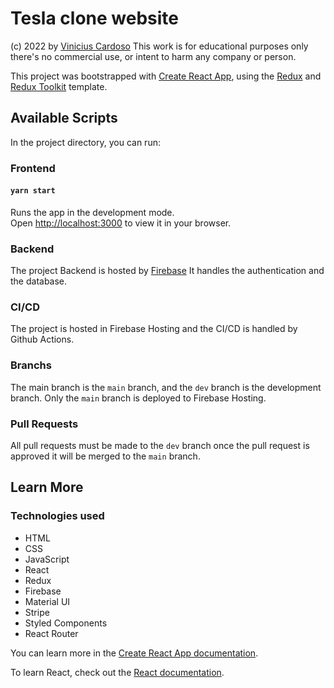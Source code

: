 # Tesla clone website
(c) 2022 by [Vinicius Cardoso](https://github.com/Cerebrovinny)
This work is for educational purposes only there's no commercial use, or intent to harm any company or person.

This project was bootstrapped with [Create React App](https://github.com/facebook/create-react-app), using the [Redux](https://redux.js.org/) and [Redux Toolkit](https://redux-toolkit.js.org/) template.

## Available Scripts

In the project directory, you can run:

### Frontend

#### `yarn start`

Runs the app in the development mode.\
Open [http://localhost:3000](http://localhost:3000) to view it in your browser.

### Backend
The project Backend is hosted by [Firebase](https://firebase.google.com/)
It handles the authentication and the database.

### CI/CD
The project is hosted in Firebase Hosting and the CI/CD is handled by Github Actions.

### Branchs
The main branch is the `main` branch, and the `dev` branch is the development branch.
Only the `main` branch is deployed to Firebase Hosting.

### Pull Requests
All pull requests must be made to the `dev` branch once the pull request is approved it will be merged to the `main` branch.

## Learn More

### Technologies used
- HTML
- CSS
- JavaScript
- React
- Redux
- Firebase
- Material UI
- Stripe
- Styled Components
- React Router

You can learn more in the [Create React App documentation](https://facebook.github.io/create-react-app/docs/getting-started).

To learn React, check out the [React documentation](https://reactjs.org/).
